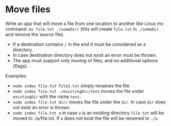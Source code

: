 # Move files
Write an app that will move a file from one location to another like Linux mv
command: `mv file.txt ./someDir/` (this will create `file.txt` in `./someDir`
and remove the source file).
- If a destination contains `/` in the end it must be considered as a directory.
- In case destination directory does not exist an error must be thrown.
- The app must support only moving of files, and no additional options (flags).

Examples:
- `node index file.txt file2.txt` simply renames the file.
- `node index file.txt ./existingDir/test` moves the file under `existingDir` with the name `test`.
- `node index file.txt dir/` moves the file under the `dir`. In case `dir` does not exist an error is thrown.
- `node index file.txt a` in case `a` is an existing directory `file.txt` will be moved to ./a/file.txt. If `a` does not exist the file will be renamed to `./a`
